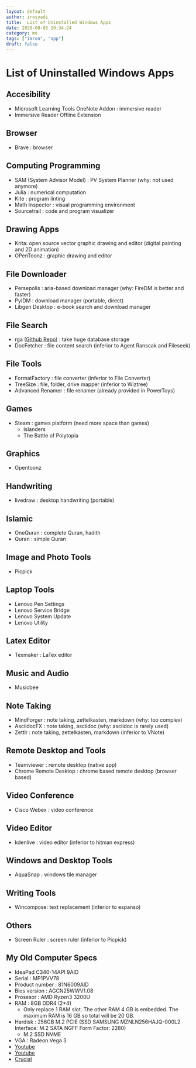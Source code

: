 ```yaml
---
layout: default
author: irosyadi
title:  List of Uninstalled Windows Apps
date: 2020-08-05 20:34:24
category: me
tags: ["imron", "app"]
draft: false
---
```


# List of Uninstalled Windows Apps

## Accesibility
- Microsoft Learning Tools OneNote Addon : immersive reader
- Immersive Reader Offline Extension

## Browser
- Brave : browser

## Computing Programming
- SAM (System Advisor Model) : PV System Planner (why: not used anymore)
- Julia : numerical computation
- Kite : program linting
- Math Inspector : visual programming environment
- Sourcetrail : code and program visualizer

## Drawing Apps
- Krita: open source vector graphic drawing and editor (digital painting and 2D animation)
- OPenToonz : graphic drawing and editor

## File Downloader
- Persepolis : aria-based download manager (why: FireDM is better and faster)
- PyIDM : download manager (portable, direct)
- Libgen Desktop : e-book search and download manager

## File Search
- rga ([Github Repo](https://github.com/phiresky/ripgrep-all)) : take huge database storage
- DocFetcher : file content search (inferior to Agent Ranscak and Fileseek)

## File Tools
- FormatFactory : file converter (inferior to File Converter)
- TreeSize : file, folder, drive mapper (inferior to Wiztree)
- Advanced Renamer : file renamer (already provided in PowerToys)

## Games
- Steam : games platform (need more space than games)
    - Islanders
    - The Battle of Polytopia

## Graphics
- Opentoonz

## Handwriting
- livedraw : desktop handwriting (portable)

## Islamic
- OneQuran : complete Quran, hadith
- Quran : simple Quran

## Image and Photo Tools
- Picpick

## Laptop Tools
- Lenovo Pen Settings
- Lenovo Service Bridge
- Lenovo System Update
- Lenovo Utility

## Latex Editor
- Texmaker : LaTex editor

## Music and Audio
- Musicbee

## Note Taking
- MindForger : note taking, zettelkasten, markdown (why: too complex)
- AsciidocFX : note taking, asciidoc (why: asciidoc is rarely used)
- Zettlr : note taking, zettelkasten, markdown (inferior to VNote)

## Remote Desktop and Tools
- Teamviewer : remote desktop (native app)
- Chrome Remote Desktop : chrome based remote desktop (browser based)

## Video Conference
- Cisco Webex : video conference

## Video Editor
- kdenlive : video editor (inferior to hitman express)

## Windows and Desktop Tools
- AquaSnap : windows tile manager

## Writing Tools
- Wincompose: text replacement (inferior to espanso)

## Others
- Screen Ruler : screen ruler (inferior to Picpick)

## My Old Computer Specs
- IdeaPad C340-14API 9AID
- Serial : MP1PVV78
- Product number : 81N6009AID
- Bios version : AGCN25WWV1.08
- Prosesor : AMD Ryzen3 3200U
- RAM : 8GB DDR4 (2*4)
    - Only replace 1 RAM slot. The other RAM 4 GB is embedded. The maximum RAM is 16 GB so total will be 20 GB.
- Hardisk : 256GB M.2 PCIE (SSD SAMSUNG MZNLN256HAJQ-000L2 Interface: M.2 SATA NGFF Form Factor: 2280)
    - M.2 SSD NVME
- VGA : Radeon Vega 3
- [Youtube](https://www.youtube.com/watch?v=oAtamA8zSpw)
- [Youtube](https://www.youtube.com/watch?v=7F1YZ4e-XKM)
- [Crucial](https://www.crucial.com/compatible-upgrade-for/lenovo/ideapad-c340#ssd)
